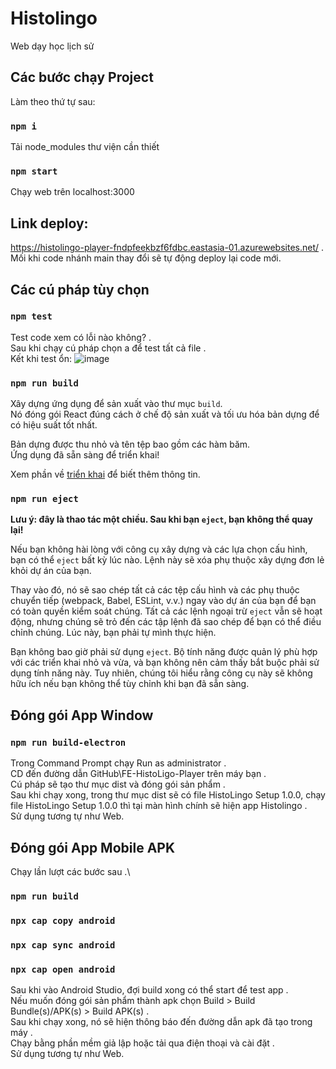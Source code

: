 # Histolingo

Web dạy học lịch sử

## Các bước chạy Project

Làm theo thứ tự sau:

### `npm i`

Tải node_modules thư viện cần thiết

### `npm start`

Chạy web trên localhost:3000

## Link deploy:
https://histolingo-player-fndpfeekbzf6fdbc.eastasia-01.azurewebsites.net/ .\
Mối khi code nhánh main thay đổi sẽ tự động deploy lại code mới.

## Các cú pháp tùy chọn

### `npm test`

Test code xem có lỗi nào không? .\
Sau khi chạy cú pháp chọn a để test tất cả file .\
Kết khi test ổn:
![image](https://github.com/user-attachments/assets/269271f9-c5b0-4092-8160-e74a98922120)


### `npm run build`

Xây dựng ứng dụng để sản xuất vào thư mục `build`.\
Nó đóng gói React đúng cách ở chế độ sản xuất và tối ưu hóa bản dựng để có hiệu suất tốt nhất.

Bản dựng được thu nhỏ và tên tệp bao gồm các hàm băm.\
Ứng dụng đã sẵn sàng để triển khai!

Xem phần về [triển khai](https://facebook.github.io/create-react-app/docs/deployment) để biết thêm thông tin.

### `npm run eject`

**Lưu ý: đây là thao tác một chiều. Sau khi bạn `eject`, bạn không thể quay lại!**

Nếu bạn không hài lòng với công cụ xây dựng và các lựa chọn cấu hình, bạn có thể `eject` bất kỳ lúc nào. Lệnh này sẽ xóa phụ thuộc xây dựng đơn lẻ khỏi dự án của bạn.

Thay vào đó, nó sẽ sao chép tất cả các tệp cấu hình và các phụ thuộc chuyển tiếp (webpack, Babel, ESLint, v.v.) ngay vào dự án của bạn để bạn có toàn quyền kiểm soát chúng. Tất cả các lệnh ngoại trừ `eject` vẫn sẽ hoạt động, nhưng chúng sẽ trỏ đến các tập lệnh đã sao chép để bạn có thể điều chỉnh chúng. Lúc này, bạn phải tự mình thực hiện.

Bạn không bao giờ phải sử dụng `eject`. Bộ tính năng được quản lý phù hợp với các triển khai nhỏ và vừa, và bạn không nên cảm thấy bắt buộc phải sử dụng tính năng này. Tuy nhiên, chúng tôi hiểu rằng công cụ này sẽ không hữu ích nếu bạn không thể tùy chỉnh khi bạn đã sẵn sàng.

## Đóng gói App Window

### `npm run build-electron`

Trong Command Prompt chạy Run as administrator .\
CD đến đường dẫn GitHub\FE-HistoLigo-Player trên máy bạn .\
Cú pháp sẽ tạo thư mục dist và đóng gói sản phẩm .\
Sau khi chạy xong, trong thư mục dist sẽ có file HistoLingo Setup 1.0.0, chạy file HistoLingo Setup 1.0.0 thì tại màn hình chính sẽ hiện app Histolingo .\
Sử dụng tương tự như Web.

## Đóng gói App Mobile APK

Chạy lần lượt các bước sau .\

### `npm run build`

### `npx cap copy android`

### `npx cap sync android`

### `npx cap open android`

Sau khi vào Android Studio, đợi build xong có thể start để test app .\
Nếu muốn đóng gói sản phẩm thành apk chọn Build > Build Bundle(s)/APK(s) > Build APK(s) .\
Sau khi chạy xong, nó sẽ hiện thông báo đến đường dẫn apk đã tạo trong máy .\
Chạy bằng phần mềm giả lập hoặc tải qua điện thoại và cài đặt .\
Sử dụng tương tự như Web.
